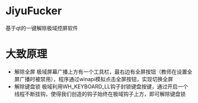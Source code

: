 # JiyuFucker
基于qt的一键解除极域控屏软件
# 大致原理
+ 解除全屏
极域屏幕广播上方有一个工具栏，最右边有全屏按钮（教师在设置全屏广播时被禁用），程序通过winapi模拟点击全屏按钮，实现切换全屏
+ 解除键盘锁
极域利用WH_KEYBOARD_LL钩子封锁键盘按键，通过开启一个线程不断挂钩，使得我们创造的钩子始终在极域钩子上方，即可解除键盘锁
